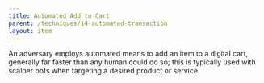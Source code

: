 ```yaml
---
title: Automated Add to Cart
parent: /techniques/14-automated-transaction
layout: item
---
```


<p>An adversary employs automated means to add an item to a digital cart, generally far faster than any human could do so; this is typically used with scalper bots when targeting a desired product or service.</p>
